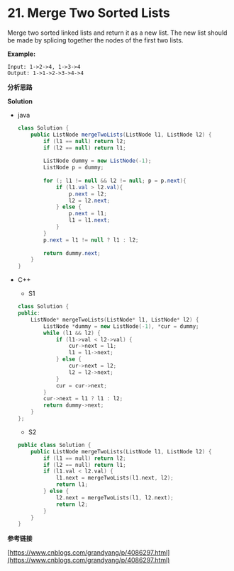 # 21. Merge Two Sorted Lists


Merge two sorted linked lists and return it as a new list. The new list should be made by splicing together the nodes of the first two lists.

**Example:**

```
Input: 1->2->4, 1->3->4
Output: 1->1->2->3->4->4
```

**分析思路**



**Solution**

+ java

  ```java
  class Solution {
      public ListNode mergeTwoLists(ListNode l1, ListNode l2) {
          if (l1 == null) return l2;
          if (l2 == null) return l1;
          
          ListNode dummy = new ListNode(-1);
          ListNode p = dummy;
          
          for (; l1 != null && l2 != null; p = p.next){
              if (l1.val > l2.val){
                  p.next = l2;
                  l2 = l2.next;
              } else {
                  p.next = l1;
                  l1 = l1.next;
              }
          }
          p.next = l1 != null ? l1 : l2;
          
          return dummy.next;
      }
  }
  ```

+ C++

  + S1

  ```c++
  class Solution {
  public:
      ListNode* mergeTwoLists(ListNode* l1, ListNode* l2) {
          ListNode *dummy = new ListNode(-1), *cur = dummy;
          while (l1 && l2) {
              if (l1->val < l2->val) {
                  cur->next = l1;
                  l1 = l1->next;
              } else {
                  cur->next = l2;
                  l2 = l2->next;
              }
              cur = cur->next;
          }
          cur->next = l1 ? l1 : l2;
          return dummy->next;
      }
  };
  ```

  + S2

  ```c++
  public class Solution {
      public ListNode mergeTwoLists(ListNode l1, ListNode l2) {
          if (l1 == null) return l2;
          if (l2 == null) return l1;
          if (l1.val < l2.val) {
              l1.next = mergeTwoLists(l1.next, l2);
              return l1;
          } else {
              l2.next = mergeTwoLists(l1, l2.next);
              return l2;
          }
      }
  }
  ```

**参考链接**

[https://www.cnblogs.com/grandyang/p/4086297.html](https://www.cnblogs.com/grandyang/p/4086297.html)

